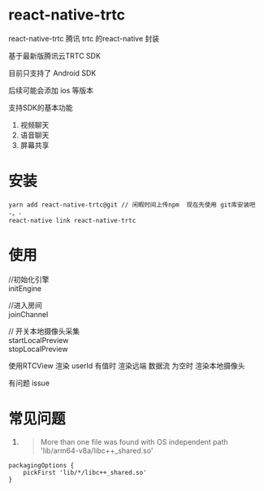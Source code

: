 # react-native-trtc
react-native-trtc 腾讯 trtc 的react-native 封装

基于最新版腾讯云TRTC SDK

目前只支持了 Android SDK 

后续可能会添加 ios 等版本

支持SDK的基本功能   
1. 视频聊天   
2. 语音聊天  
3. 屏幕共享  


# 安装  

```
yarn add react-native-trtc@git // 闲暇时间上传npm  现在先使用 git库安装吧 -。-
react-native link react-native-trtc
```


# 使用

    
//初始化引擎  
initEngine

//进入房间  
joinChannel

// 开关本地摄像头采集   
startLocalPreview  
stopLocalPreview


使用RTCView 渲染
userId 有值时 渲染远端 数据流
 为空时 渲染本地摄像头
 
 
有问题 issue


# 常见问题  

1. > More than one file was found with OS independent path 'lib/arm64-v8a/libc++_shared.so'  
```
packagingOptions {
    pickFirst 'lib/*/libc++_shared.so'
}
```
